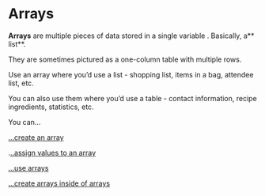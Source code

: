 # Arrays

**Arrays** are multiple pieces of data stored in a single variable. Basically, a** list**. 

They are sometimes pictured as a one-column table with multiple rows.

Use an array where you’d use a list \- shopping list, items in a bag, attendee list, etc.

You can also use them where you’d use a table \- contact information, recipe ingredients, statistics, etc. 

You can...

[...create an array](creating-arrays.md)

.[..assign values to an array](assigning-values-to-arrays.md)

[...use arrays](using-array-elements.md)

[...create arrays inside of arrays](multi-dimensional-arrays.md)
